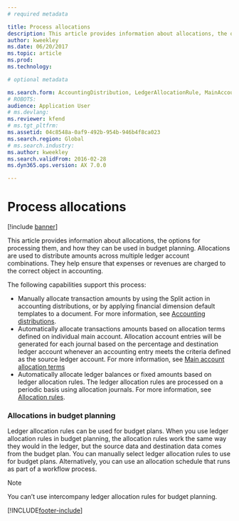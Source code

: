 ```yaml
---
# required metadata

title: Process allocations
description: This article provides information about allocations, the options for processing them in Microsoft Dynamics 365 Finance, and how they can be used in budget planning. Allocations are used to distribute amounts across multiple ledger account combinations. They help ensure that expenses or revenues are charged to the correct object in accounting.
author: kweekley
ms.date: 06/20/2017
ms.topic: article
ms.prod: 
ms.technology: 

# optional metadata

ms.search.form: AccountingDistribution, LedgerAllocationRule, MainAccount
# ROBOTS: 
audience: Application User
# ms.devlang: 
ms.reviewer: kfend
# ms.tgt_pltfrm: 
ms.assetid: 04c8548a-0af9-492b-954b-946b4f8ca023
ms.search.region: Global
# ms.search.industry: 
ms.author: kweekley
ms.search.validFrom: 2016-02-28
ms.dyn365.ops.version: AX 7.0.0

---
```


# Process allocations

[!include [banner](../includes/banner.md)]

This article provides information about allocations, the options for processing them, and how they can be used in budget planning. Allocations are used to distribute amounts across multiple ledger account combinations. They help ensure that expenses or revenues are charged to the correct object in accounting.

The following capabilities support this process:

-   Manually allocate transaction amounts by using the Split action in accounting distributions, or by applying financial dimension default templates to a document. For more information, see [Accounting distributions](../accounts-payable/accounting-distributions.md).
-   Automatically allocate transactions amounts based on allocation terms defined on individual main account. Allocation account entries will be generated for each journal based on the percentage and destination ledger account whenever an accounting entry meets the criteria defined as the source ledger account. For more information, see [Main account allocation terms](../general-ledger/main-account-allocation-terms.md)
-   Automatically allocate ledger balances or fixed amounts based on ledger allocation rules. The ledger allocation rules are processed on a periodic basis using allocation journals. For more information, see [Allocation rules](../general-ledger/ledger-allocation-rules.md).

###  Allocations in budget planning

Ledger allocation rules can be used for budget plans. When you use ledger allocation rules in budget planning, the allocation rules work the same way they would in the ledger, but the source data and destination data comes from the budget plan. You can manually select ledger allocation rules to use for budget plans. Alternatively, you can use an allocation schedule that runs as part of a workflow process.

> [!NOTE]
> You can’t use intercompany ledger allocation rules for budget planning.



[!INCLUDE[footer-include](../../includes/footer-banner.md)]
